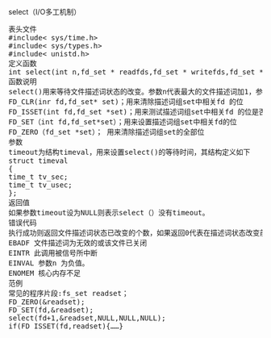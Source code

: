 
select（I/O多工机制）
<pre>表头文件
#include< sys/time.h>
#include< sys/types.h>
#include< unistd.h>
定义函数
int select(int n,fd_set * readfds,fd_set * writefds,fd_set * exceptfds,struct timeval * timeout);
函数说明
select()用来等待文件描述词状态的改变。参数n代表最大的文件描述词加1，参数readfds、writefds 和exceptfds 称为描述词组，是用来回传该描述词的读，写或例外的状况。底下的宏提供了处理这三种描述词组的方式:
FD_CLR(inr fd,fd_set* set)；用来清除描述词组set中相关fd 的位
FD_ISSET(int fd,fd_set *set)；用来测试描述词组set中相关fd 的位是否为真
FD_SET（int fd,fd_set*set）；用来设置描述词组set中相关fd的位
FD_ZERO（fd_set *set）； 用来清除描述词组set的全部位
参数
timeout为结构timeval，用来设置select()的等待时间，其结构定义如下
struct timeval
{
time_t tv_sec;
time_t tv_usec;
};
返回值
如果参数timeout设为NULL则表示select（）没有timeout。
错误代码
执行成功则返回文件描述词状态已改变的个数，如果返回0代表在描述词状态改变前已超过timeout时间，当有错误发生时则返回-1，错误原因存于errno，此时参数readfds，writefds，exceptfds和timeout的值变成不可预测。
EBADF 文件描述词为无效的或该文件已关闭
EINTR 此调用被信号所中断
EINVAL 参数n 为负值。
ENOMEM 核心内存不足
范例
常见的程序片段:fs_set readset；
FD_ZERO(&readset);
FD_SET(fd,&readset);
select(fd+1,&readset,NULL,NULL,NULL);
if(FD_ISSET(fd,readset){……}</pre>